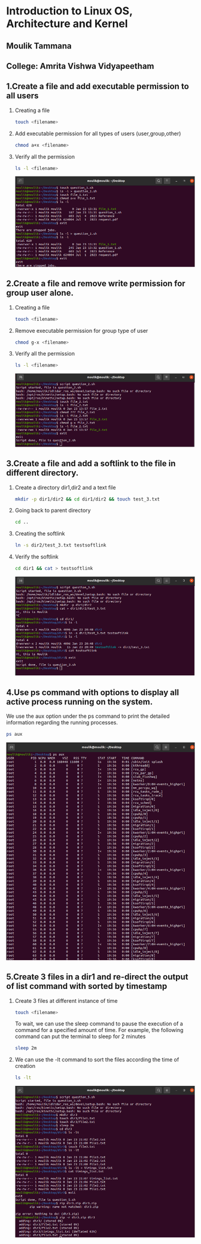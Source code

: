 # Introduction to Linux OS, Architecture and Kernel
## Moulik Tammana
## College: Amrita Vishwa Vidyapeetham


## 1.Create a file and add executable permission to all users
  1. Creating a file
     ```bash
     touch <filename>
     ```
  2. Add executable permission for all types of users (user,group,other)
     ```bash
     chmod a+x <filename>
     ```
  3. Verify all the permission
     ```bash
     ls -l <filename>
     ```
     ![alt text](1-1.png)

## 2.Create a file and remove write permission for group user alone.
  1. Creating a file
     ```bash
     touch <filename>
     ```
  2. Remove executable permission for group type of user
     ```bash
     chmod g-x <filename>
     ```
  3. Verify all the permission
     ```bash
     ls -l <filename>
     ```
     ![alt text](2.png)

## 3.Create a file and add a softlink to the file in different directory.
  1. Create a directory dir1,dir2 and a text file
     ```bash
     mkdir -p dir1/dir2 && cd dir1/dir2 && touch test_3.txt
     ```
  2. Going back to parent directory
     ```bash
     cd ..
     ```
  3. Creating the softlink
     ```bash
     ln -s dir2/test_3.txt testsoftlink
     ```
  4. Verify the softlink
     ```bash
     cd dir1 && cat > testsoftlink
     ```
     ![alt text](3-2.png)

## 4.Use ps command with options to display all active process running on the system.
   We use the aux option under the ps command to print the detailed information regarding the running processes.
   ```bash
   ps aux
   ```
   ![alt text](4.png)

## 5.Create 3 files in a dir1 and re-direct the output of list command with sorted by timestamp
  1. Create 3 files at different instance of time
     ```bash
     touch <filename>
     ```
     To wait, we can use the sleep command to pause the execution of a command for a specified amount of time. For example, the following command can  put the terminal to sleep for 2 minutes
     ```bash
     sleep 2m
     ```
  2. We can use the -lt command to sort the files according the time of creation
     ```bash
     ls -lt
     ```
      ![alt text](5.png)

